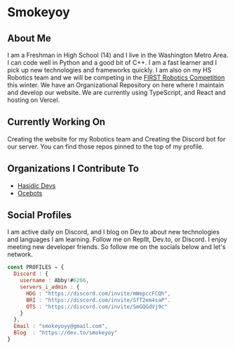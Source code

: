 # Smokeyoy

## About Me

I am a Freshman in High School (14) and I live in the Washington Metro Area. I can code well in Python and a good bit of C++. I am a fast learner and I pick up new technologies and frameworks quickly. I am also on my HS Robotics team and we will be competing in the [FIRST Robotics Competition](https://www.firstinspires.org/) this winter. We have an Organizational Repository on here where I maintain and develop our website. We are currently using TypeScript, and React and hosting on Vercel.

## Currently Working On

Creating the website for my Robotics team and Creating the Discord bot for our server. You can find those repos pinned to the top of my profile.

## Organizations I Contribute To

- [Hasidic Devs](https://github.com/hasidicdevs)
- [Ocebots](https://github.com/Ocebots)

## Social Profiles

I am active daily on Discord, and I blog on Dev.to about new technologies and languages I am learning. Follow me on ReplIt, Dev.to, or Discord. I enjoy meeting new developer friends. So follow me on the socials below and let's network.

```js
const PROFILES = {
  Discord : {
    username : Abby!#6266,
    servers_i_admin : {
      HDG : "https://discord.com/invite/mWepccFCQh",
      BRI : "https://discord.com/invite/SfT2em4saP".
      OTS : "https://discord.com/invite/SmGQGdVj9c"
    }
  },
  Email : "smokeyoyy@gmail.com",
  Blog  : "https://dev.to/smokeyoy"
}
```
